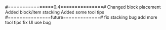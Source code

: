 #================0.4===============#
Changed block placement
Added block/item stacking
Added some tool tips
#===============future=============#
fix stacking bug
add more tool tips
fix UI use bug

